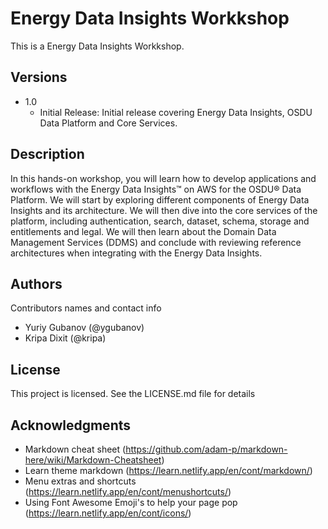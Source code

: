 # Energy Data Insights Workkshop

This is a Energy Data Insights Workkshop.

## Versions
 * 1.0
    * Initial Release:
    Initial release covering Energy Data Insights, OSDU Data Platform and Core Services.


## Description

In this hands-on workshop, you will learn how to develop applications and workflows with the Energy Data Insights™ on AWS for the OSDU® Data Platform. We will start by exploring different components of Energy Data Insights and its architecture. We will then dive into the core services of the platform, including authentication, search, dataset, schema, storage and entitlements and legal. We will then learn about the Domain Data Management Services (DDMS) and conclude with reviewing reference architectures when integrating with the Energy Data Insights.
 
## Authors

Contributors names and contact info

* Yuriy Gubanov (@ygubanov)
* Kripa Dixit (@kripa)  

## License

This project is licensed. See the LICENSE.md file for details

## Acknowledgments

* Markdown cheat sheet (https://github.com/adam-p/markdown-here/wiki/Markdown-Cheatsheet)
* Learn theme markdown (https://learn.netlify.app/en/cont/markdown/)
* Menu extras and shortcuts (https://learn.netlify.app/en/cont/menushortcuts/) 
* Using Font Awesome Emoji's to help your page pop (https://learn.netlify.app/en/cont/icons/)